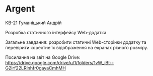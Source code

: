 # Argent
КВ-21 Гуманіцький Андрій

Розробка статичного інтерфейсу Web-додатка

Загальне завдання: розробити статичні Web-сторінки додатку та перевірити коректне їх відображення на екранах різного розміру.

Посилання на звіт на Google Drive:
https://drive.google.com/drive/u/1/folders/1vW_iBt--G2Irf22LRlnhfr0gayaCmhMH

